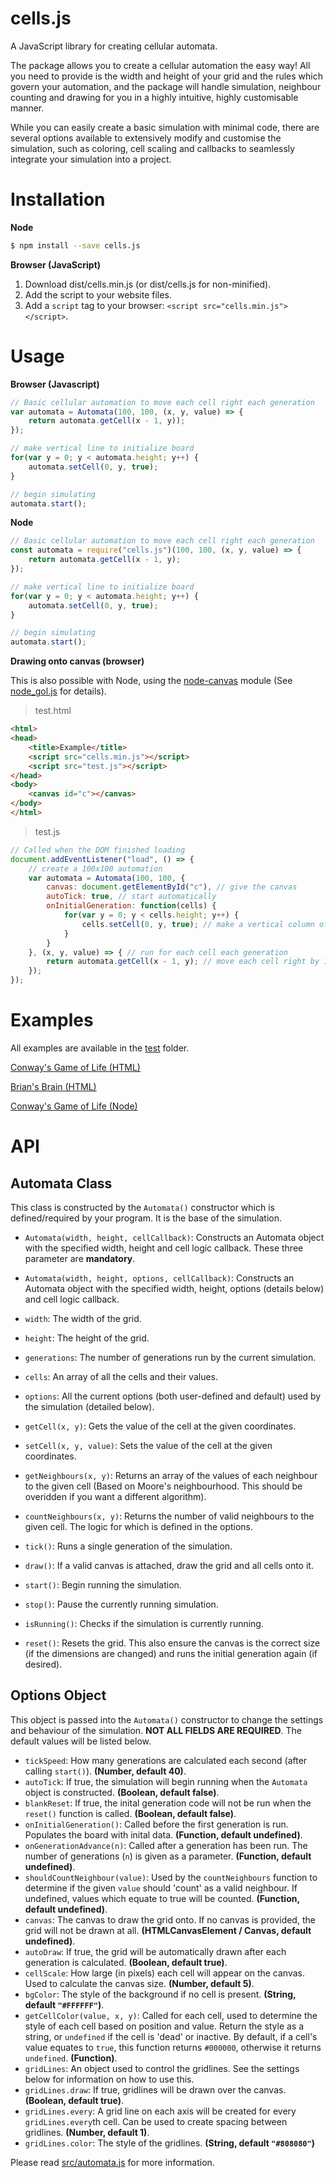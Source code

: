 # cells.js
A JavaScript library for creating cellular automata.

The package allows you to create a cellular automation the easy way! All you need to provide is the width and height of your grid and the rules which govern your automation, and the package will handle simulation, neighbour counting and drawing for you in a highly intuitive, highly customisable manner.

While you can easily create a basic simulation with minimal code, there are several options available to extensively modify and customise the simulation, such as coloring, cell scaling and callbacks to seamlessly integrate your simulation into a project.

# Installation
**Node**
``` bash
$ npm install --save cells.js
```

**Browser (JavaScript)**
1. Download dist/cells.min.js (or dist/cells.js for non-minified).
2. Add the script to your website files.
3. Add a ```script``` tag to your browser: ```<script src="cells.min.js"></script>```.

# Usage
**Browser (Javascript)**
```javascript
// Basic cellular automation to move each cell right each generation
var automata = Automata(100, 100, (x, y, value) => {
    return automata.getCell(x - 1, y));
});

// make vertical line to initialize board
for(var y = 0; y < automata.height; y++) {
    automata.setCell(0, y, true);
}

// begin simulating
automata.start();
```

**Node**
```javascript
// Basic cellular automation to move each cell right each generation
const automata = require("cells.js")(100, 100, (x, y, value) => {
    return automata.getCell(x - 1, y);
});

// make vertical line to initialize board
for(var y = 0; y < automata.height; y++) {
    automata.setCell(0, y, true);
}

// begin simulating
automata.start();
```

**Drawing onto canvas (browser)**

This is also possible with Node, using the [node-canvas](https://github.com/Automattic/node-canvas) module (See [node_gol.js](https://github.com/Romejanic/automata.js/blob/master/test/node_gol.js) for details).

> test.html
```html
<html>
<head>
    <title>Example</title>
    <script src="cells.min.js"></script>
    <script src="test.js"></script>
</head>
<body>
    <canvas id="c"></canvas>
</body>
</html>
```
> test.js
```javascript
// Called when the DOM finished loading
document.addEventListener("load", () => {
    // create a 100x100 automation
    var automata = Automata(100, 100, {
        canvas: document.getElementById("c"), // give the canvas
        autoTick: true, // start automatically
        onInitialGeneration: function(cells) {
            for(var y = 0; y < cells.height; y++) {
                cells.setCell(0, y, true); // make a vertical column of cells at x = 0
            }
        }
    }, (x, y, value) => { // run for each cell each generation
        return automata.getCell(x - 1, y); // move each cell right by 1
    });
});
```

# Examples

All examples are available in the [test](https://github.com/Romejanic/automata.js/tree/master/test) folder.

[Conway's Game of Life (HTML)](https://github.com/Romejanic/automata.js/blob/master/test/gol.js)

[Brian's Brain (HTML)](https://github.com/Romejanic/automata.js/blob/master/test/briansbrain.js)

[Conway's Game of Life (Node)](https://github.com/Romejanic/automata.js/blob/master/test/node_gol.js)

# API

## Automata Class
This class is constructed by the `Automata()` constructor which is defined/required by your program. It is the base of the simulation.

- ``Automata(width, height, cellCallback)``: Constructs an Automata object with the specified width, height and cell logic callback. These three parameter are **mandatory**.
- ``Automata(width, height, options, cellCallback)``: Constructs an Automata object with the specified width, height, options (details below) and cell logic callback.
- ``width``: The width of the grid.
- ``height``: The height of the grid.
- ``generations``: The number of generations run by the current simulation.
- ``cells``: An array of all the cells and their values.

- ``options``: All the current options (both user-defined and default) used by the simulation (detailed below).

- ``getCell(x, y)``: Gets the value of the cell at the given coordinates.
- ``setCell(x, y, value)``: Sets the value of the cell at the given coordinates.
- ``getNeighbours(x, y)``: Returns an array of the values of each neighbour to the given cell (Based on Moore's neighbourhood. This should be overidden if you want a different algorithm).
- ``countNeighbours(x, y)``: Returns the number of valid neighbours to the given cell. The logic for which is defined in the options.
- ``tick()``: Runs a single generation of the simulation.
- ``draw()``: If a valid canvas is attached, draw the grid and all cells onto it.
- ``start()``: Begin running the simulation.
- ``stop()``: Pause the currently running simulation.
- ``isRunning()``: Checks if the simulation is currently running.
- ``reset()``: Resets the grid. This also ensure the canvas is the correct size (if the dimensions are changed) and runs the initial generation again (if desired).

## Options Object
This object is passed into the `Automata()` constructor to change the settings and behaviour of the simulation. **NOT ALL FIELDS ARE REQUIRED**. The default values will be listed below.

- ``tickSpeed``: How many generations are calculated each second (after calling `start()`). **(Number, default 40)**.
- ``autoTick``: If true, the simulation will begin running when the `Automata` object is constructed. **(Boolean, default false)**.
- ``blankReset``: If true, the inital generation code will not be run when the `reset()` function is called. **(Boolean, default false)**.
- ``onInitialGeneration()``: Called before the first generation is run. Populates the board with inital data. **(Function, default undefined)**.
- ``onGenerationAdvance(n)``: Called after a generation has been run. The number of generations (`n`) is given as a parameter. **(Function, default undefined)**.
- ``shouldCountNeighbour(value)``: Used by the ``countNeighbours`` function to determine if the given `value` should 'count' as a valid neighbour. If undefined, values which equate to true will be counted. **(Function, default undefined)**.
- ``canvas``: The canvas to draw the grid onto. If no canvas is provided, the grid will not be drawn at all. **(HTMLCanvasElement / Canvas, default undefined)**.
- ``autoDraw``: If true, the grid will be automatically drawn after each generation is calculated. **(Boolean, default true)**.
- ``cellScale``: How large (in pixels) each cell will appear on the canvas. Used to calculate the canvas size. **(Number, default 5)**.
- ``bgColor``: The style of the background if no cell is present. **(String, default `"#FFFFFF"`)**.
- ``getCellColor(value, x, y)``: Called for each cell, used to determine the style of each cell based on position and value. Return the style as a string, or `undefined` if the cell is 'dead' or inactive. By default, if a cell's value equates to ``true``, this function returns ``#000000``, otherwise it returns ``undefined``. **(Function)**.
- ``gridLines``: An object used to control the gridlines. See the settings below for information on how to use this.
- ``gridLines.draw``: If true, gridlines will be drawn over the canvas. **(Boolean, default true)**.
- ``gridLines.every``: A grid line on each axis will be created for every ``gridLines.every``th cell. Can be used to create spacing between gridlines. **(Number, default 1)**.
- ``gridLines.color``: The style of the gridlines. **(String, default ``"#808080"``)**

Please read [src/automata.js](https://github.com/Romejanic/automata.js/blob/master/src/automata.js) for more information.
